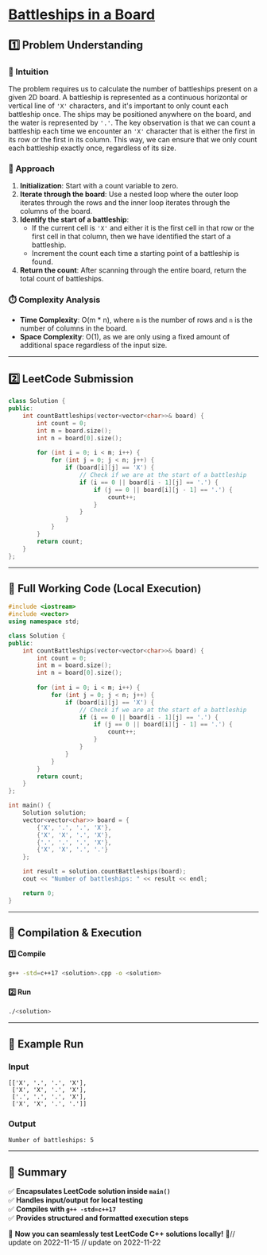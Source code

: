 # **[Battleships in a Board](https://leetcode.com/problems/battleships-in-a-board/description/)**  

## **1️⃣ Problem Understanding**  
### **📌 Intuition**  
The problem requires us to calculate the number of battleships present on a given 2D board. A battleship is represented as a continuous horizontal or vertical line of `'X'` characters, and it's important to only count each battleship once. The ships may be positioned anywhere on the board, and the water is represented by `'.'`. The key observation is that we can count a battleship each time we encounter an `'X'` character that is either the first in its row or the first in its column. This way, we can ensure that we only count each battleship exactly once, regardless of its size.

### **🚀 Approach**  
1. **Initialization**: Start with a count variable to zero.
2. **Iterate through the board**: Use a nested loop where the outer loop iterates through the rows and the inner loop iterates through the columns of the board.
3. **Identify the start of a battleship**:
   - If the current cell is `'X'` and either it is the first cell in that row or the first cell in that column, then we have identified the start of a battleship.
   - Increment the count each time a starting point of a battleship is found.
4. **Return the count**: After scanning through the entire board, return the total count of battleships.

### **⏱️ Complexity Analysis**  
- **Time Complexity**: O(m * n), where `m` is the number of rows and `n` is the number of columns in the board.
- **Space Complexity**: O(1), as we are only using a fixed amount of additional space regardless of the input size.

---  

## **2️⃣ LeetCode Submission**  
```cpp
class Solution {
public:
    int countBattleships(vector<vector<char>>& board) {
        int count = 0;
        int m = board.size();
        int n = board[0].size();
        
        for (int i = 0; i < m; i++) {
            for (int j = 0; j < n; j++) {
                if (board[i][j] == 'X') {
                    // Check if we are at the start of a battleship
                    if (i == 0 || board[i - 1][j] == '.') {
                        if (j == 0 || board[i][j - 1] == '.') {
                            count++;
                        }
                    }
                }
            }
        }
        return count;
    }
};  
```  

---  

## **📝 Full Working Code (Local Execution)**  
```cpp
#include <iostream>
#include <vector>
using namespace std;

class Solution {
public:
    int countBattleships(vector<vector<char>>& board) {
        int count = 0;
        int m = board.size();
        int n = board[0].size();
        
        for (int i = 0; i < m; i++) {
            for (int j = 0; j < n; j++) {
                if (board[i][j] == 'X') {
                    // Check if we are at the start of a battleship
                    if (i == 0 || board[i - 1][j] == '.') {
                        if (j == 0 || board[i][j - 1] == '.') {
                            count++;
                        }
                    }
                }
            }
        }
        return count;
    }
};

int main() {
    Solution solution;
    vector<vector<char>> board = {
        {'X', '.', '.', 'X'},
        {'X', 'X', '.', 'X'},
        {'.', '.', '.', 'X'},
        {'X', 'X', '.', '.'}
    };

    int result = solution.countBattleships(board);
    cout << "Number of battleships: " << result << endl;

    return 0;
}
```  

---  

## **🔧 Compilation & Execution**  
#### **1️⃣ Compile**  
```bash
g++ -std=c++17 <solution>.cpp -o <solution>
```  

#### **2️⃣ Run**  
```bash
./<solution>
```  

---  

## **🎯 Example Run**  
### **Input**  
```
[['X', '.', '.', 'X'], 
 ['X', 'X', '.', 'X'], 
 ['.', '.', '.', 'X'], 
 ['X', 'X', '.', '.']]
```  
### **Output**  
```
Number of battleships: 5
```  

---  

## **📌 Summary**  
✅ **Encapsulates LeetCode solution inside `main()`**  
✅ **Handles input/output for local testing**  
✅ **Compiles with `g++ -std=c++17`**  
✅ **Provides structured and formatted execution steps**  

🚀 **Now you can seamlessly test LeetCode C++ solutions locally!** 🚀// update on 2022-11-15
// update on 2022-11-22
